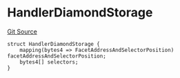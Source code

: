 # HandlerDiamondStorage
[Git Source](https://github.com/thrackle-io/tron/blob/703713c2070ab34d0f0fc0114244d5a3fa7ac84a/src/client/token/handler/diamond/HandlerDiamondLib.sol)


```solidity
struct HandlerDiamondStorage {
    mapping(bytes4 => FacetAddressAndSelectorPosition) facetAddressAndSelectorPosition;
    bytes4[] selectors;
}
```

